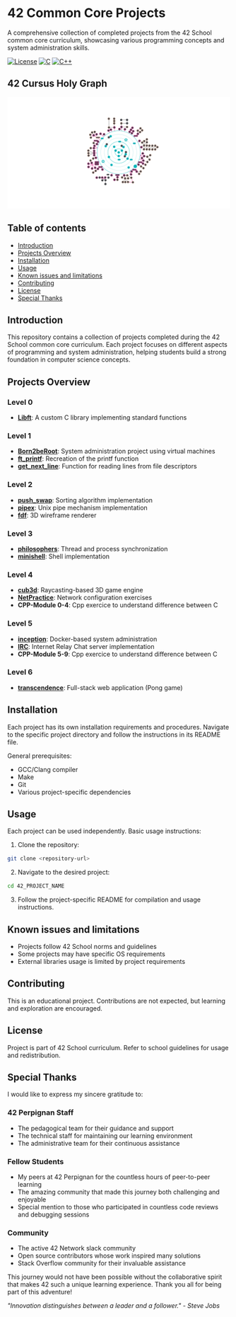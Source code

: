 # 42 Common Core Projects

A comprehensive collection of completed projects from the 42 School common core curriculum, showcasing various programming concepts and system administration skills.

[![License](https://img.shields.io/badge/License-42-blue.svg?style=flat-square)](https://www.42.fr/) [![C](https://img.shields.io/badge/Language-C_98-blue.svg?style=flat-square)](https://en.wikipedia.org/wiki/C_(programming_language)) [![C++](https://img.shields.io/badge/Language-C++_98-blue.svg?style=flat-square)](https://en.wikipedia.org/wiki/C++_language)

## 42 Cursus Holy Graph

![1732051359200](image/README/1732051359200.png)

## Table of contents

* [Introduction](#introduction)
* [Projects Overview](#projects-overview)
* [Installation](#installation)
* [Usage](#usage)
* [Known issues and limitations](#known-issues-and-limitations)
* [Contributing](#contributing)
* [License](#license)
* [Special Thanks](#special-thanks)

## Introduction

This repository contains a collection of projects completed during the 42 School common core curriculum. Each project focuses on different aspects of programming and system administration, helping students build a strong foundation in computer science concepts.

## Projects Overview

### Level 0

- **[Libft](./42_LIBFT/README.md)**: A custom C library implementing standard functions

### Level 1

- **[Born2beRoot](./42_BORNTOBEROOT/README.md)**: System administration project using virtual machines
- **[ft_printf](./42_FT_PRINTF/README.md)**: Recreation of the printf function
- **[get_next_line](./42_GET_NEXT_LINE/README.md)**: Function for reading lines from file descriptors

### Level 2

- **[push_swap](./42_PUSH_SWAP/README.md)**: Sorting algorithm implementation
- **[pipex](./42_PIPEX/README.md)**: Unix pipe mechanism implementation
- **[fdf](./42_FDF/README.md)**: 3D wireframe renderer

### Level 3

- **[philosophers](./42_PHILOSOPHERS/README.md)**: Thread and process synchronization
- **[minishell](./42_MINISHELL/README.md)**: Shell implementation

### Level 4

- **[cub3d](./42_CUB3D/README.md)**: Raycasting-based 3D game engine
- **[NetPractice](./42_NETPRACTICE/README.md)**: Network configuration exercises
- **CPP-Module 0-4**: Cpp exercice to understand difference between C

### Level 5

- **[inception](./42_INCEPTION/README.md)**: Docker-based system administration
- **[IRC](./42_IRC/README.md)**: Internet Relay Chat server implementation
- **CPP-Module 5-9**: Cpp exercice to understand difference between C

### Level 6

- **[transcendence](./42_TRANSCENDENCE/README.md)**: Full-stack web application (Pong game)

## Installation

Each project has its own installation requirements and procedures. Navigate to the specific project directory and follow the instructions in its README file.

General prerequisites:

- GCC/Clang compiler
- Make
- Git
- Various project-specific dependencies

## Usage

Each project can be used independently. Basic usage instructions:

1. Clone the repository:

```sh
git clone <repository-url>
```

2. Navigate to the desired project:

```sh
cd 42_PROJECT_NAME
```

3. Follow the project-specific README for compilation and usage instructions.

## Known issues and limitations

- Projects follow 42 School norms and guidelines
- Some projects may have specific OS requirements
- External libraries usage is limited by project requirements

## Contributing

This is an educational project. Contributions are not expected, but learning and exploration are encouraged.

## License

Project is part of 42 School curriculum. Refer to school guidelines for usage and redistribution.

## Special Thanks

I would like to express my sincere gratitude to:

### 42 Perpignan Staff

* The pedagogical team for their guidance and support
* The technical staff for maintaining our learning environment
* The administrative team for their continuous assistance

### Fellow Students

* My peers at 42 Perpignan for the countless hours of peer-to-peer learning
* The amazing community that made this journey both challenging and enjoyable
* Special mention to those who participated in countless code reviews and debugging sessions

### Community

* The active 42 Network slack community
* Open source contributors whose work inspired many solutions
* Stack Overflow community for their invaluable assistance

This journey would not have been possible without the collaborative spirit that makes 42 such a unique learning experience. Thank you all for being part of this adventure!

_"Innovation distinguishes between a leader and a follower." - Steve Jobs_
